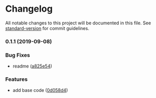 # Changelog

All notable changes to this project will be documented in this file. See [standard-version](https://github.com/conventional-changelog/standard-version) for commit guidelines.

### 0.1.1 (2019-09-08)


### Bug Fixes

* readme ([a825e54](https://github.com/fnmendez/std-test/commit/a825e54))


### Features

* add base code ([0d058d4](https://github.com/fnmendez/std-test/commit/0d058d4))
